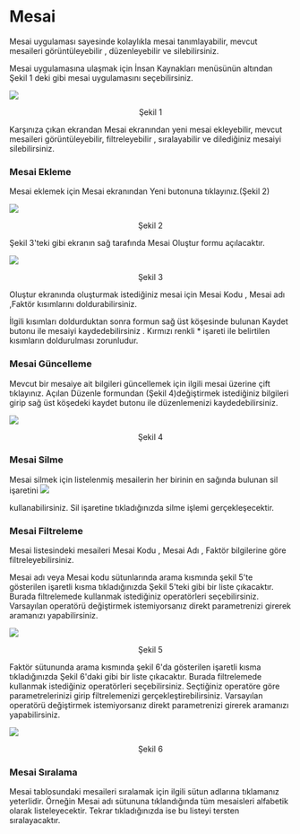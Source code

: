 # Mesai



Mesai uygulaması sayesinde kolaylıkla mesai tanımlayabilir, mevcut mesaileri görüntüleyebilir , düzenleyebilir ve silebilirsiniz. 

 

Mesai uygulamasına ulaşmak için   İnsan Kaynakları  menüsünün altından Şekil 1 deki gibi mesai uygulamasını seçebilirsiniz. 

 

<div style={{textAlign: 'center'}}>
  <img src="https://docsbimser.blob.core.windows.net/imagecontainer/mesai1-1-992dfe8b-57b8-49cb-a2bc-17c2f2dd8436.png"/>
</div>
 
<p align="center">
Şekil 1
</p>
 

 

Karşınıza çıkan ekrandan Mesai ekranından yeni mesai ekleyebilir, mevcut mesaileri görüntüleyebilir, filtreleyebilir , sıralayabilir ve dilediğiniz mesaiyi silebilirsiniz. 

 

### Mesai Ekleme 

Mesai eklemek için  Mesai  ekranından   Yeni  butonuna tıklayınız.(Şekil 2) 


 
<div style={{textAlign: 'center'}}>
  <img src="https://docsbimser.blob.core.windows.net/imagecontainer/mesai2-455db3b3-8835-4b7c-b795-f88d41962310.png"/>
</div>
 
<p align="center">
Şekil 2
</p>
 

Şekil 3'teki gibi ekranın sağ tarafında  Mesai Oluştur formu açılacaktır. 


 
<div style={{textAlign: 'center'}}>
  <img src="https://docsbimser.blob.core.windows.net/imagecontainer/mesai3-dc957778-5e14-4059-b1c1-40076cd63a03.png"/>
</div>
 
<p align="center">
Şekil 3
</p>
 

Oluştur ekranında oluşturmak istediğiniz mesai için Mesai Kodu  , Mesai adı  ,Faktör kısımlarını doldurabilirsiniz. 

İlgili kısımları doldurduktan sonra formun sağ üst köşesinde bulunan Kaydet butonu ile mesaiyi kaydedebilirsiniz . Kırmızı renkli * işareti ile belirtilen kısımların doldurulması zorunludur. 

  

### Mesai Güncelleme 

 

Mevcut bir mesaiye ait bilgileri güncellemek için ilgili mesai üzerine çift tıklayınız. Açılan Düzenle formundan (Şekil 4)değiştirmek istediğiniz bilgileri girip sağ üst köşedeki kaydet butonu ile düzenlemenizi kaydedebilirsiniz. 

 

<div style={{textAlign: 'center'}}>
  <img src="https://docsbimser.blob.core.windows.net/imagecontainer/mesai4-c4042012-e514-4304-8694-2819b7cd00eb.png"/>
</div>
 
<p align="center">
Şekil 4
</p>

 

 

 

### Mesai Silme 

 

Mesai silmek için listelenmiş mesailerin her birinin en sağında bulunan sil işaretini  <img src="https://docsbimser.blob.core.windows.net/imagecontainer/hr-shift-5-1-e5455ae7-5617-47df-9085-48e20a64083b.png" />

kullanabilirsiniz. Sil işaretine tıkladığınızda silme işlemi gerçekleşecektir. 


### Mesai Filtreleme 


Mesai listesindeki mesaileri Mesai Kodu , Mesai Adı , Faktör  bilgilerine göre filtreleyebilirsiniz.  

Mesai adı veya Mesai kodu sütunlarında arama kısmında şekil 5'te gösterilen işaretli kısma tıkladığınızda Şekil 5'teki gibi bir liste çıkacaktır. Burada filtrelemede kullanmak istediğiniz operatörleri seçebilirsiniz. Varsayılan operatörü değiştirmek istemiyorsanız direkt parametrenizi girerek aramanızı yapabilirsiniz. 

 

<div style={{textAlign: 'center'}}>
  <img src="https://docsbimser.blob.core.windows.net/imagecontainer/mesai5-61a9b02d-b60d-47a7-87a8-9438d4033c66.png"/>
</div>
 
<p align="center">
Şekil 5
</p>

 

Faktör sütununda arama kısmında şekil 6'da  gösterilen işaretli kısma tıkladığınızda Şekil 6'daki gibi bir liste çıkacaktır. Burada filtrelemede kullanmak istediğiniz operatörleri seçebilirsiniz. Seçtiğiniz operatöre göre parametrelerinizi girip filtrelemenizi gerçekleştirebilirsiniz. Varsayılan operatörü değiştirmek istemiyorsanız direkt parametrenizi girerek aramanızı yapabilirsiniz. 

 

<div style={{textAlign: 'center'}}>
  <img src="https://docsbimser.blob.core.windows.net/imagecontainer/mesai6-250deffe-a687-4d53-b258-1bec78e37bda.png"/>
</div>
 
<p align="center">
Şekil 6
</p>

 

### Mesai Sıralama 


Mesai tablosundaki mesaileri sıralamak için ilgili sütun adlarına tıklamanız yeterlidir. Örneğin Mesai adı sütununa tıklandığında tüm mesaisleri alfabetik olarak listeleyecektir. Tekrar tıkladığınızda ise bu listeyi tersten sıralayacaktır.

